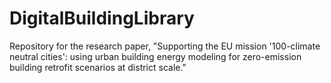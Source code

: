 # DigitalBuildingLibrary
Repository for the research paper, "Supporting the EU mission '100-climate neutral cities': using urban building energy modeling for zero-emission building retrofit scenarios at district scale." 
